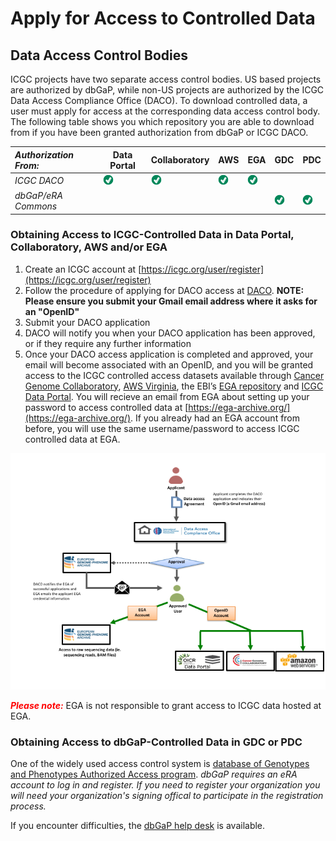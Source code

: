 # Apply for Access to Controlled Data


## Data Access Control Bodies

ICGC projects have two separate access control bodies. US based projects are authorized by dbGaP, while non-US projects are authorized by the ICGC Data Access Compliance Office (DACO). To download controlled data, a user must apply for access at the corresponding data access control body. The following table shows you which repository you are able to download from if you have been granted authorization from dbGaP or ICGC DACO.


| *Authorization From:*  | Data Portal | Collaboratory |  AWS |  EGA  | GDC   |  PDC  |
| :--------------------| ----------- | ------------- | ---- | ----- | ----- | ----- |
|   *ICGC DACO*	       |  ![checkmark](images/check_mark.png)  | ![checkmark](images/check_mark.png) | ![checkmark](images/check_mark.png) | ![checkmark](images/check_mark.png) |       |       |
|   *dbGaP/eRA Commons*  |             |               |      |       | ![checkmark](images/check_mark.png)  | ![checkmark](images/check_mark.png) |


### Obtaining Access to ICGC-Controlled Data in Data Portal, Collaboratory, AWS and/or EGA 

1. Create an ICGC account at [https://icgc.org/user/register](https://icgc.org/user/register)
2. Follow the procedure of applying for DACO access at [DACO](https://icgc.org/daco). **NOTE: Please ensure you submit your Gmail email address where it asks for an "OpenID"**
3. Submit your DACO application
4. DACO will notify you when your DACO application has been approved, or if they require any further information
5. Once your DACO access application is completed and approved, your email will become associated with an OpenID, and you will be granted access to the ICGC controlled access datasets available through [Cancer Genome Collaboratory](repositories/#collaboratory), [AWS Virginia](repositories/#aws), the EBI’s [EGA repository](repositories/#ega) and [ICGC Data Portal](https://dcc.icgc.org/releases). You will recieve an email from EGA about setting up your password to access controlled data at [https://ega-archive.org/](https://ega-archive.org/). If you already had an EGA account from before, you will use the same username/password to access ICGC controlled data at EGA.


![Applying-to-DACO](images/Applying_to_DACO_Diagram.png)


<span style="color:red">***Please note:***</span> EGA is not responsible to grant access to ICGC data hosted at EGA.


### Obtaining Access to dbGaP-Controlled Data in GDC or PDC 

One of the widely used access control system is [database of Genotypes and Phenotypes Authorized Access program](https://dbgap.ncbi.nlm.nih.gov/aa/wga.cgi?page=login). _dbGaP requires an eRA account to log in and register. If you need to register your organization you will need your organization's signing offical to participate in the registration process._

If you encounter difficulties, the [dbGaP help desk](https://dbgap.ncbi.nlm.nih.gov/aa/wga.cgi?page=email&filter=from&from=login) is available.


